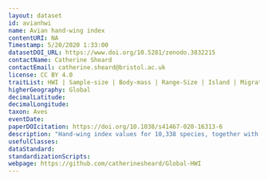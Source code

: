```yaml
---
layout: dataset
id: avianhwi
name: Avian hand-wing index
contentURI: NA
Timestamp: 5/20/2020 1:33:00
datasetDOI_URL: https://www.doi.org/10.5281/zenodo.3832215
contactName: Catherine Sheard
contactEmail: catherine.sheard@bristol.ac.uk
license: CC BY 4.0
traitList: HWI | Sample-size | Body-mass | Range-Size | Island | Migration-1 | Migration-2 | Migration-3 | Territoriality | Diet | Habitat | Latitude | AnnualTemp | TempRange | AnnualPrecip | PrecipRange
higherGeography: Global
decimalLatitude:
decimalLongitude:
taxon: Aves
eventDate: 
paperDOIcitation: https://doi.org/10.1038/s41467-020-16313-6
description: "Hand-wing index values for 10,338 species, together with a variety of ecological and environmental traits, matched to the Jetz et al. 2012 phylogeny and to IUCN Red List scientific names."
usefulClasses: 
dataStandard: 
standardizationScripts: 
webpage: https://github.com/catherinesheard/Global-HWI
---
```

